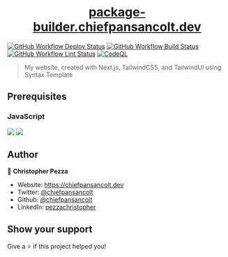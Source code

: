 <h1 align="center">
  <a href="https://package-builder.chiefpansancolt.dev" target="_blank">package-builder.chiefpansancolt.dev</a>
</h1>

[![GitHub Workflow Deploy Status](https://img.shields.io/github/actions/workflow/status/chiefpansancolt/package-builder.chiefpansancolt.dev/deploy.yml?label=Deploy&logo=github&style=flat-square)](https://github.com/chiefpansancolt/package-builder.chiefpansancolt.dev/actions/workflows/deploy.yml)
[![GitHub Workflow Build Status](https://img.shields.io/github/actions/workflow/status/chiefpansancolt/package-builder.chiefpansancolt.dev/build.yml?label=Build&logo=github&style=flat-square)](https://github.com/chiefpansancolt/package-builder.chiefpansancolt.dev/actions/workflows/build.yml)
[![GitHub Workflow Lint Status](https://img.shields.io/github/actions/workflow/status/chiefpansancolt/package-builder.chiefpansancolt.dev/lints.yml?label=Lints&logo=github&style=flat-square)](https://github.com/chiefpansancolt/package-builder.chiefpansancolt.dev/actions/workflows/lints.yml)
[![CodeQL](https://github.com/chiefpansancolt/package-builder.chiefpansancolt.dev/actions/workflows/github-code-scanning/codeql/badge.svg)](https://github.com/chiefpansancolt/package-builder.chiefpansancolt.dev/actions/workflows/github-code-scanning/codeql)

> My website, created with Next.js, TailwindCSS, and TailwindUI using Syntax Template

## Prerequisites

### JavaScript

<p>
  <img src="https://img.shields.io/badge/node-18.x.x-blue.svg" />
  <img src="https://img.shields.io/badge/yarn-1.22.x-blue.svg" />
</p>

## Author

👤 **Christopher Pezza**

- Website: https://chiefpansancolt.dev
- Twitter: [@chiefpansancolt](https://twitter.com/chiefpansancolt)
- Github: [@chiefpansancolt](https://github.com/chiefpansancolt)
- LinkedIn: [pezzachristopher](https://linkedin.com/in/pezzachristopher)

## Show your support

Give a ⭐️ if this project helped you!
